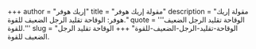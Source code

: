 +++
author = "إريك هوفر"
title = "مقولة إريك هوفر"
description = "مقولة إريك هوفر: الوقاحة تقليد الرجل الضعيف للقوة."
quote = '''الوقاحة تقليد الرجل الضعيف للقوة.'''
slug = "الوقاحة-تقليد-الرجل-الضعيف-للقوة"
+++
الوقاحة تقليد الرجل الضعيف للقوة.
